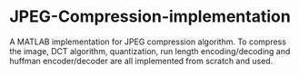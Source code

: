 # JPEG-Compression-implementation
A MATLAB implementation for JPEG compression algorithm. To compress the image, DCT algorithm, quantization, run length encoding/decoding and huffman encoder/decoder are all implemented from scratch and used.
